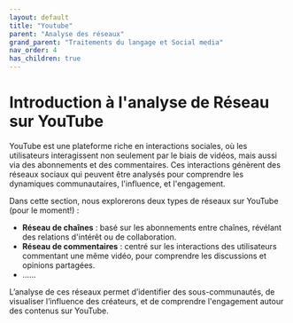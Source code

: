 ```yaml
---
layout: default
title: "Youtube"
parent: "Analyse des réseaux"
grand_parent: "Traitements du langage et Social media"
nav_order: 4
has_children: true
---
```


# Introduction à l'analyse de Réseau sur YouTube

YouTube est une plateforme riche en interactions sociales, où les utilisateurs interagissent non seulement par le biais de vidéos, mais aussi via des abonnements et des commentaires. Ces interactions génèrent des réseaux sociaux qui peuvent être analysés pour comprendre les dynamiques communautaires, l'influence, et l'engagement.

Dans cette section, nous explorerons deux types de réseaux sur YouTube (pour le moment!) :
- **Réseau de chaînes** : basé sur les abonnements entre chaînes, révélant des relations d'intérêt ou de collaboration.
- **Réseau de commentaires** : centré sur les interactions des utilisateurs commentant une même vidéo, pour comprendre les discussions et opinions partagées.
- ......

L’analyse de ces réseaux permet d’identifier des sous-communautés, de visualiser l’influence des créateurs, et de comprendre l'engagement autour des contenus sur YouTube.


